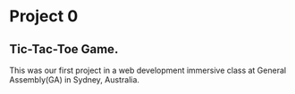 # Project 0

## Tic-Tac-Toe Game.
This was our first project in a web development immersive class at General Assembly(GA) in Sydney, Australia.
